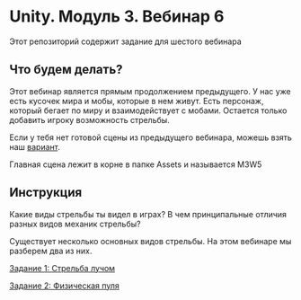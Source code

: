 # Unity. Модуль 3. Вебинар 6

Этот репозиторий содержит задание для шестого вебинара

## Что будем делать?

Этот вебинар является прямым продолжением предыдущего. У нас уже есть кусочек мира и мобы, которые в нем живут. Есть персонаж, который бегает по миру и взаимодействует с мобами. Остается только добавить игроку возможность стрельбы.

Если у тебя нет готовой сцены из предыдущего вебинара, можешь взять наш [вариант](/webinar6.unitypackage).

Главная сцена лежит в корне в папке Assets и называется M3W5

## Инструкция

Какие виды стрельбы ты видел в играх? В чем принципальные отличия разных видов механик стрельбы?

Существует несколько основных видов стрельбы. На этом вебинаре мы разберем два из них.

[Задание 1: Стрельба лучом](/Task1.md)

[Задание 2: Физическая пуля](/Task2.md)

